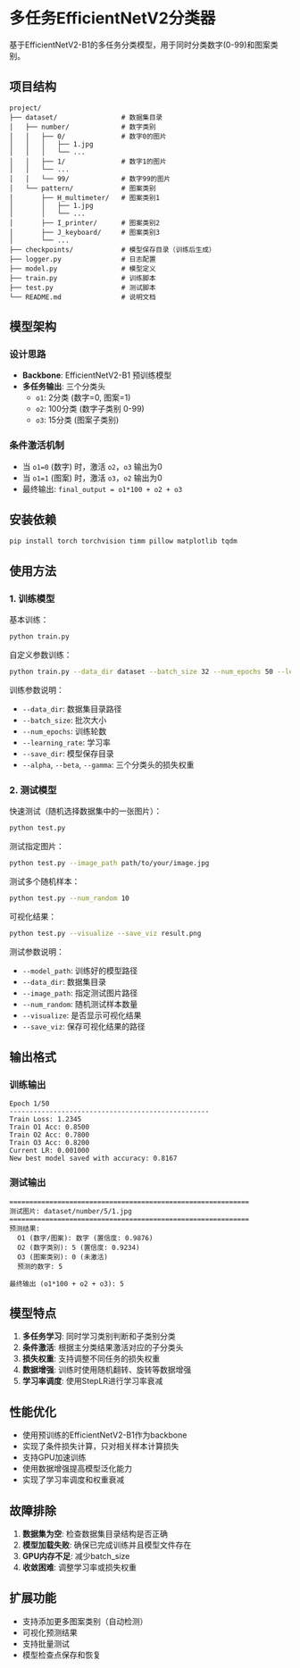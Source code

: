 # 多任务EfficientNetV2分类器

基于EfficientNetV2-B1的多任务分类模型，用于同时分类数字(0-99)和图案类别。

## 项目结构

```
project/
├── dataset/                # 数据集目录
│   ├── number/             # 数字类别
│   │   ├── 0/              # 数字0的图片
│   │   │   ├── 1.jpg
│   │   │   └── ...
│   │   ├── 1/              # 数字1的图片
│   │   └── ...
│   │   └── 99/             # 数字99的图片
│   └── pattern/            # 图案类别
│       ├── H_multimeter/   # 图案类别1
│       │   ├── 1.jpg
│       │   └── ...
│       ├── I_printer/      # 图案类别2
│       ├── J_keyboard/     # 图案类别3
│       └── ...
├── checkpoints/            # 模型保存目录（训练后生成）
├── logger.py               # 日志配置
├── model.py                # 模型定义
├── train.py                # 训练脚本
├── test.py                 # 测试脚本
└── README.md               # 说明文档
```

## 模型架构

### 设计思路
- **Backbone**: EfficientNetV2-B1 预训练模型
- **多任务输出**: 三个分类头
  - `o1`: 2分类 (数字=0, 图案=1)
  - `o2`: 100分类 (数字子类别 0-99)
  - `o3`: 15分类 (图案子类别)

### 条件激活机制
- 当 `o1=0` (数字) 时，激活 `o2`，`o3` 输出为0
- 当 `o1=1` (图案) 时，激活 `o3`，`o2` 输出为0
- 最终输出: `final_output = o1*100 + o2 + o3`

## 安装依赖

```bash
pip install torch torchvision timm pillow matplotlib tqdm
```

## 使用方法

### 1. 训练模型

基本训练：
```bash
python train.py
```

自定义参数训练：
```bash
python train.py --data_dir dataset --batch_size 32 --num_epochs 50 --learning_rate 0.001
```

训练参数说明：
- `--data_dir`: 数据集目录路径
- `--batch_size`: 批次大小
- `--num_epochs`: 训练轮数
- `--learning_rate`: 学习率
- `--save_dir`: 模型保存目录
- `--alpha`, `--beta`, `--gamma`: 三个分类头的损失权重

### 2. 测试模型

快速测试（随机选择数据集中的一张图片）：
```bash
python test.py
```

测试指定图片：
```bash
python test.py --image_path path/to/your/image.jpg
```

测试多个随机样本：
```bash
python test.py --num_random 10
```

可视化结果：
```bash
python test.py --visualize --save_viz result.png
```

测试参数说明：
- `--model_path`: 训练好的模型路径
- `--data_dir`: 数据集目录
- `--image_path`: 指定测试图片路径
- `--num_random`: 随机测试样本数量
- `--visualize`: 是否显示可视化结果
- `--save_viz`: 保存可视化结果的路径

## 输出格式

### 训练输出
```
Epoch 1/50
--------------------------------------------------
Train Loss: 1.2345
Train O1 Acc: 0.8500
Train O2 Acc: 0.7800
Train O3 Acc: 0.8200
Current LR: 0.001000
New best model saved with accuracy: 0.8167
```

### 测试输出
```
============================================================
测试图片: dataset/number/5/1.jpg
============================================================
预测结果:
  O1 (数字/图案): 数字 (置信度: 0.9876)
  O2 (数字类别): 5 (置信度: 0.9234)
  O3 (图案类别): 0 (未激活)
  预测的数字: 5

最终输出 (o1*100 + o2 + o3): 5
```

## 模型特点

1. **多任务学习**: 同时学习类别判断和子类别分类
2. **条件激活**: 根据主分类结果激活对应的子分类头
3. **损失权重**: 支持调整不同任务的损失权重
4. **数据增强**: 训练时使用随机翻转、旋转等数据增强
5. **学习率调度**: 使用StepLR进行学习率衰减

## 性能优化

- 使用预训练的EfficientNetV2-B1作为backbone
- 实现了条件损失计算，只对相关样本计算损失
- 支持GPU加速训练
- 使用数据增强提高模型泛化能力
- 实现了学习率调度和权重衰减

## 故障排除

1. **数据集为空**: 检查数据集目录结构是否正确
2. **模型加载失败**: 确保已完成训练并且模型文件存在
3. **GPU内存不足**: 减少batch_size
4. **收敛困难**: 调整学习率或损失权重

## 扩展功能

- 支持添加更多图案类别（自动检测）
- 可视化预测结果
- 支持批量测试
- 模型检查点保存和恢复